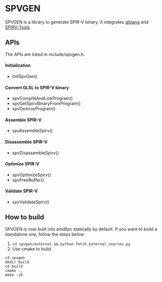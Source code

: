# SPVGEN

SPVGEN is a library to generate SPIR-V binary. It integrates [glslang](https://github.com/KhronosGroup/glslang) and [SPIRV-Tools](https://github.com/KhronosGroup/SPIRV-Tools).

## APIs
The APIs are listed in include/spvgen.h.

#### Initialization
* InitSpvGen()

#### Convert GLSL to SPIR-V binary
* spvCompileAndLinkProgram()
* spvGetSpirvBinaryFromProgram()
* spvDestroyProgram()

#### Assemble SPIR-V
* spvAssembleSpirv()

#### Disassemble SPIR-V
* spvDisassembleSpirv()

#### Optimize SPIR-V
* spvOptimizeSpirv()
* spvFreeBuffer()

#### Validate SPIR-V
* spvValidateSpirv()

## How to build

SPVGEN is now built into amdllpc statically by default. If you want to build a standalone one, follow the steps below:
1. ```cd spvgen/external && python fetch_external_sources.py```
2. Use cmake to build.
```
cd spvgen
mkdir build
cd build
cmake ..
make -j8
```
